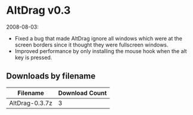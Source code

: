 # AltDrag v0.3

2008-08-03:
- Fixed a bug that made AltDrag ignore all windows which were at the screen borders since it thought they were fullscreen windows.
- Improved performance by only installing the mouse hook when the alt key is pressed.


## Downloads by filename

Filename | Download Count
-------- | --------------
AltDrag-0.3.7z | 3
